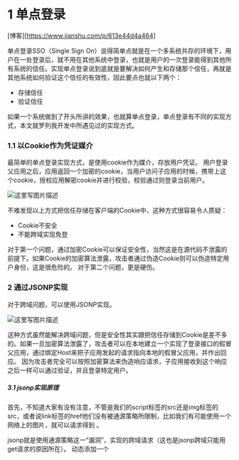 # 1 单点登录

[博客][https://www.jianshu.com/p/613e44d4a464]

单点登录SSO（Single Sign  On）说得简单点就是在一个多系统共存的环境下，用户在一处登录后，就不用在其他系统中登录，也就是用户的一次登录能得到其他所有系统的信任。实现单点登录说到底就是要解决如何产生和存储那个信任，再就是其他系统如何验证这个信任的有效性，因此要点也就以下两个：

- 存储信任
- 验证信任

如果一个系统做到了开头所讲的效果，也就算单点登录，单点登录有不同的实现方式，本文就罗列我开发中所遇见过的实现方式。

### 1.1 以Cookie作为凭证媒介

 最简单的单点登录实现方式，是使用cookie作为媒介，存放用户凭证。 
 用户登录父应用之后，应用返回一个加密的cookie，当用户访问子应用的时候，携带上这个cookie，授权应用解密cookie并进行校验，校验通过则登录当前用户。

![这里写图片描述](https://img-blog.csdn.net/20161123092035062)

不难发现以上方式把信任存储在客户端的Cookie中，这种方式很容易令人质疑：

- Cookie不安全
- 不能跨域实现免登

对于第一个问题，通过加密Cookie可以保证安全性，当然这是在源代码不泄露的前提下。如果Cookie的加密算法泄露，攻击者通过伪造Cookie则可以伪造特定用户身份，这是很危险的。 
 对于第二个问题，更是硬伤。



### 2 通过JSONP实现

 对于跨域问题，可以使用JSONP实现。 

![这里写图片描述](https://img-blog.csdn.net/20161123092145251)

这种方式虽然能解决跨域问题，但是安全性其实跟把信任存储到Cookie是差不多的。如果一旦加密算法泄露了，攻击者可以在本地建立一个实现了登录接口的假冒父应用，通过绑定Host来把子应用发起的请求指向本地的假冒父应用，并作出回应。 
 因为攻击者完全可以按照加密算法来伪造响应请求，子应用接收到这个响应之后一样可以通过验证，并且登录特定用户。



##### 3.1 jsonp实现原理

首先，不知道大家有没有注意，不管是我们的script标签的src还是img标签的src，或者说link标签的href他们没有被通源策略所限制，比如我们有可能使用一个网络上的图片，就可以请求得到 。

jsonp就是使用通源策略这一“漏洞”，实现的跨域请求（这也是jsonp跨域只能用get请求的原因所在）。 动态添加一个<script>标签，而script标签的src属性是没有跨域的限制的。 





### 3 通过页面重定向的方式

 最后一种介绍的方式，是通过父应用和子应用来回重定向中进行通信，实现信息的安全传递。 
 父应用提供一个GET方式的登录接口，用户通过子应用重定向连接的方式访问这个接口，如果用户还没有登录，则返回一个的登录页面，用户输入账号密码进行登录。如果用户已经登录了，则生成加密的Token，并且重定向到子应用提供的验证Token的接口，通过解密和校验之后，子应用登录当前用户。

![这里写图片描述](https://img-blog.csdn.net/20161123092255186)

这种方式较前面两种方式，接解决了上面两种方法暴露出来的安全性问题和跨域的问题，但是并没有前面两种方式方便。 
 安全与方便，本来就是一对矛盾。



### 4 使用独立登录系统 

 一般说来，大型应用会把授权的逻辑与用户信息的相关逻辑独立成一个应用，称为用户中心。 
 用户中心不处理业务逻辑，只是处理用户信息的管理以及授权给第三方应用。第三方应用需要登录的时候，则把用户的登录请求转发给用户中心进行处理，用户处理完毕返回凭证，第三方应用验证凭证，通过后就登录用户。



# 2 HTTP是不保存状态的协议,如何保存用户状态

Cookie 和 Session都是用来跟踪浏览器用户身份的会话方式，但是两者的应用场景不太一样。

### 2.1 cookie

Cookie 一般用来保存用户信息 比如：

1. 一般的网站都会有保持登录也就是说下次你再访问网站的时候就不需要重新登录了，这是因为用户登录的时候我们可以存放了一个  Token 在 Cookie 中，下次登录的时候只需要根据 Token 值来查找用户即可(为了安全考虑，重新登录一般要将 Token  重写)；
2. 登录一次网站后访问网站其他页面不需要重新登录。



### 2.2 session

Session 的主要作用就是通过服务端记录用户的状态（session的本质就是cookie）,大部分情况下，我们都是通过在 Cookie 中附加一个 Session ID 来方式来跟踪。 

典型的场景是购物车，当你要添加商品到购物车的时候，系统不知道是哪个用户操作的，因为 HTTP 协议是无状态的。服务端给特定的用户创建特定的 Session 之后就可以标识这个用户并且跟踪这个用户了。



### 2.3  区别

1. cookie是存在于客户端的，而session是存在于服务器端的。因此cookie是可以关闭的，而session由于是存在于服务器端，所以是无法禁用关闭的，无论cookie工作与否，session都能正常工作。
2. 在存储的数据方面，session能够存储任意的java对象，而cookie只能存储string类型的对象。
3. cookie的存储限制了数据量，只允许4KB，而session是无限量的 
4. Cookie 存储在客户端中，而Session存储在服务器上，相对来说 Session 安全性更高。如果要在 Cookie 中存储一些敏感信息，不要直接写入 Cookie 中，最好能将 Cookie 信息加密然后使用到的时候再去服务器端解密。



### 2.4 如果单点登录Cookie 被禁用怎么办

单点登录的原理是后端生成一个 session ID，然后设置到 cookie，后面的所有请求浏览器都会带上 cookie，  然后服务端从 cookie 里获取 session ID，再查询到用户信息。所以，保持登录的关键不是 cookie，而是通过  cookie 保存和传输的 session ID，其本质是能获取用户信息的数据。除了 cookie，还通常使用 HTTP 请求头来传  输。但是这个请求头浏览器不会像 cookie 一样自动携带，需要手工处理。 

最常用的就是利用 URL 重写把 Session ID 直接附加在URL路径的后面。 

